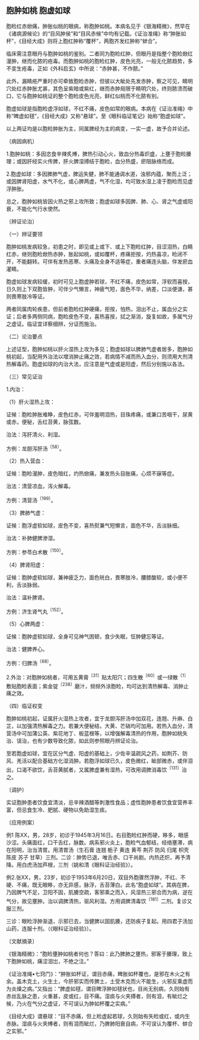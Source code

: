## 胞肿如桃 胞虚如球

胞睑红赤焮痛，肿胀似桃的眼病，称胞肿如桃。本病名见于《银海精微》，然早在《诸病源候论》的“目风肿侯”和“目风赤候”中均有记载。《证治准绳》称“肿胀如杯”，《目经大成》则将上胞红肿称“覆杯”，两胞齐发红肿称“蚌合”。

临床需注意眼丹与胞肿如桃的鉴别。二者同为胞睑红肿，但眼丹是指整个胞睑焮红漫肿，继而化脓的疮毒。而胞肿如桃的胞睑红肿，皮色光亮，一般无化脓趋势，多不变生疮毒，正如《外科启玄》中所说：“赤肿甚，不作脓。”

此外，漏睛疮严重时亦可牵致胞睑赤肿，但彼以大眦处先发赤肿，察之可见，睛明穴处红赤肿胀尤甚，其色呈紫暗或紫红，继而赤肿局限于睛明穴处，终则脓溃而破口，它与胞肿如桃证的整个胞睑皮色光亮，鲜红似桃而不化脓有别。

胞虚如球是指胞睑虚浮如球，不红不痛，皮色如常的眼病。本病在《证治准绳》中称“睥虚如毬”，《目经大成》又称“悬球”。至《眼科临证笔记》始称“胞虚如球”。

以上两证均是以胞睑肿胀为主，同属脾经为主的病变，一实一虚，故予合并论述。

〔病因病机〕

1.胞肿如桃：多因恣食辛辣炙煿，脾热引动心火，致血分热毒炽盛，上壅于胞睑腠理；或因肝经实火传脾，肝火脾湿搏结于胞睑，血分热盛，瘀阻脉络而成。

2.胞虚如球：多因脾肺气虚，脾运失健，肺不能通调水道，浊邪内蕴，聚而上泛；或因脾肾阳虚，水气不化，或心脾两虚，气不化湿，均可致水湿上凌于胞睑而见虚浮肿胀。

总之，胞肿如桃皆因火热之邪上攻所致；胞虚如球多因脾、肺、心、肾之气虚或阳衰，不能化气行水使然。

〔辨证论治〕

（一）辨证要领

胞肿如桃发病较急，初患之时，即见或上或下、或上下胞睑红肿，目涩泪热，白睛红赤，继则胞睑焮热赤肿，胀起如桃，或如覆杯，疼痛拒按，灼热喜凉，睑闭不开，不能翻转。可伴有发热恶寒、头痛及全身不适等症，重者痛连头脑，伴发瘀血灌睛。

胞虚如球发病较缓，初时可见上胞虚肿若球，不红不痛，皮色如常，浮软而喜按，日久则上下双胞皆肿，可伴少气懒言，神疲气短，面色不华，纳差，口淡便溏，甚则畏寒肢冷等证。

两者同属肉轮疾患，但前者胞睑红肿硬痛，拒按，怕热，泪出不止，属血分之实证；后者多两侧同病，胞睑皮色不变，喜热喜按，拭之渐消，旋复如故，多属气分之虚证。临证宜详察细辨，分证而施治。

（二）论治要点

上述证型，胞肿如桃以肝火湿热上攻为多见；胞虚如球以脾肺气虚者居多，胞肿如桃初起，当配用外治法以增消肿止痛之效，若病情不减而热入血分，则须用大剂清热解毒药。胞虚如球的内治大法，应注意是气虚或是阳虚，然后分别施以各法。

（三）常见证治

1.内治：

（1）肝火湿热上攻：

证候：胞睑肿胀难睁，皮色红赤，可伴羞明泪热，目珠疼痛，或兼口苦咽干，尿黄或赤，便秘，舌红苔黄，脉弦数。

治法：泻肝清火、利湿。

方例：龙胆泻肝汤<sup>〔58〕</sup>。

（2）热入营血：

证候：胞睑漫肿，皮色暗红，灼热焮痛，兼发热头目胀痛，心烦不寐等症。

治法：清营凉血，泻火解毒。

方例：清营汤<sup>〔199〕</sup>。

（3）脾肺气虚：

证候：胞浮虚软如球，皮色不变，喜热熨兼气短懒言，面色不华，舌淡脉细。

治法：补肺健脾渗湿。

方例：参苓白术散<sup>〔150〕</sup>。

（4）脾肾阳虚：

证候：胞肿虚软如球，兼神疲乏力，面色㿠白，畏寒肢冷，腰膝酸软，或小便不利，舌淡脉弱。

治法：温补脾肾。

方例：济生肾气丸<sup>〔152〕</sup>。

（5）心脾两虚：

证候：胞肿虚软如球，全身可见神气困顿，食少失眠，怔肿健忘等证。

治法：健脾养心。

方例：归脾汤<sup>〔68〕</sup>。

2.外治：对胞肿如桃者，可用五黄膏<sup>〔31〕</sup>贴太阳穴；四生散<sup>〔60〕</sup>或一绿散<sup>〔1〕</sup>敷贴胞睑表面；紫金锭<sup>〔238〕</sup>磨汁，频频外涂胞睑，均可达到清热解毒、消肿止痛之效。

（四）临证权变

胞肿如桃初起，证属肝火湿热上攻者，宜于龙胆泻肝汤中加双花，连翘、升麻、白芷，以加强清热解毒之力。若兼大便秘结，大黄、芒硝均可加用。若热入血分，清营汤中可加蒲公英、紫花地丁、板蓝根等，以增强解毒清热的作用，胞肿如桃失治、误治，也有少数导致化脓，如此则参照眼丹辨证论治。

至若胞虚如球，宜在区分气虚、阳虚的基础上，少佐辛温疏风之药，如荆芥、防风、羌活以配合基础方化湿消肿。若胞浮如球已久，皮色微红，眦部微赤，或伴泪出，口渴不欲饮，舌苔黄腻者，又属脾虚兼有湿热，可改用调脾消毒饮<sup>〔131〕</sup>治之。

〔调护〕

实证胞肿患者饮食宜清淡，忌辛辣酒醋等刺激性食品；虚性胞肿患者饮食宜营养丰富，但忌食生冷、肥腻、硬物以免助湿生痰。

〔应用例案〕

例1 陈XX，男，28岁，初诊于1945年3月16日。右目胞睑红肿而硬，眵多，眼感沙涩。头痛面红，口干舌红，脉数。病系邪火炎上，胞睑气血郁结，经络壅滞，病在阳明，治当清胃。用清胃汤（生石膏 连翘 栀子 黄连 黄芩 荆芥 防风 归尾 枳壳 陈皮 苏子 甘草）三剂。二诊：肿势已退，唯舌赤、口干尚剧。内热还炽，再予清降。用白虎汤加芦根，三剂（姚和清《眼科证治经验》）。

例2.张XX，男，23岁，初诊于1953年6月20日，双目外胞骤然浮肿，不红、不硬、不痛，既无眼眵，亦无异感，脉浮，舌苔薄白。此名“胞虚如球”。其病在脾，乃因脾气不足，卫阳不固，肌腠空疏，客邪乘之而入，风湿热三邪合而为病，逆在气分，故见壅肿。治以调脾清热，驱风利湿。方用调脾清毒饮<sup>〔181〕</sup>二剂。复诊又服三剂。

三诊：眼睑浮肿渐退，示邪已去，当健脾以固肌腠，还防疾子复起。用四君子汤加山药，连服十剂。（《眼科证治经验》）。

〔文献摘录〕

《银海精微》：“胞睑壅肿如桃者何也？答曰：此乃脾肺之壅热，邪客于腠理，致上下胞肿如桃，痛涩泪岀，不绝之注。”

《证治准绳•七窍门》：“肿胀如杯证，谓目赤痛，睥胀如杯覆也，是邪在木火之有余。盖木克土，火生土，今肝邪实而传脾土，土受木克而火不能生，火邪反乘虚而为炎燥之病。”又指出：“脾虚如毬，谓目睥浮肿如毬状也，目尚无别病，久则始有赤丝乱脉之患，火重甚，皮或红，目不痛。湿痰与火夹搏者，则有泪，有眦烂之候，乃火在气分之虚证，不可误认为肿如杯覆之实病。”

《目经大成》谓悬球：“目不赤痛，但上睑虚起若球，久则始有失睑或红，或内生赤脉。湿痰与火夹煿者，则有泪而眦烂，乃脾肺阳衰自病，不可误认为覆杯、蚌合之实邪。”
